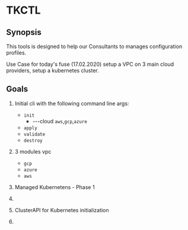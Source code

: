 # TKCTL

## Synopsis

This tools is designed to help our Consultants to manages configuration profiles.

Use Case for today's fuse (17.02.2020) setup a VPC on 3 main cloud providers, setup a kubernetes cluster.


## Goals

1. Initial cli with the following command line args:
   * `init`
     * ---cloud `aws`,`gcp`,`azure`
   * `apply`
   * `validate`
   * `destroy`

2. 3 modules vpc
   * `gcp`
   * `azure`
   * `aws`

3. Managed Kubernetens - Phase 1
4. 
5. ClusterAPI for Kubernetes initialization

6.  
